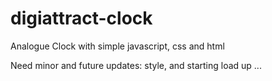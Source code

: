 # digiattract-clock

Analogue Clock with simple javascript, css and html

Need minor and future updates: style, and starting load up
...
